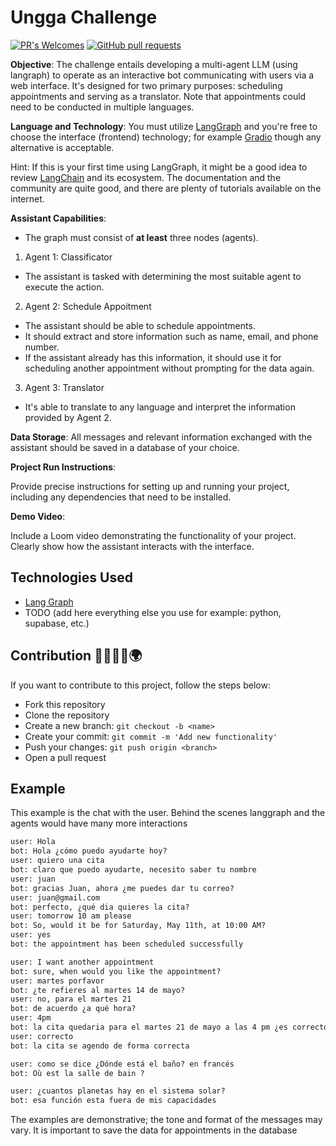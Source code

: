 # Ungga Challenge

[![PR's Welcomes](https://img.shields.io/badge/PRs-welcome-brightgreen.svg?style=flat)]()
[![GitHub pull requests](https://img.shields.io/github/issues-pr/cdnjs/cdnjs.svg?style=flat)]()

**Objective**: The challenge entails developing a multi-agent LLM (using langraph) to operate as an interactive bot communicating with users via a web interface. It's designed for two primary purposes: scheduling appointments and serving as a translator. Note that appointments could need to be conducted in multiple languages.

**Language and Technology**: You must utilize [LangGraph](https://python.langchain.com/v0.1/docs/langgraph/) and you're free to choose the interface (frontend) technology; for example [Gradio](https://www.gradio.app/) though any alternative is acceptable.

Hint: If this is your first time using LangGraph, it might be a good idea to review [LangChain](https://python.langchain.com/v0.1/docs/get_started/introduction) and its ecosystem. The documentation and the community are quite good, and there are plenty of tutorials available on the internet.

**Assistant Capabilities**:

- The graph must consist of **at least** three nodes (agents).

1. Agent 1: Classificator
- The assistant is tasked with determining the most suitable agent to execute the action.
2. Agent 2: Schedule Appoitment
- The assistant should be able to schedule appointments.
- It should extract and store information such as name, email, and phone number.
- If the assistant already has this information, it should use it for scheduling another appointment without prompting for the data again.
3. Agent 3: Translator
- It's able to translate to any language and interpret the information provided by Agent 2.


**Data Storage**: All messages and relevant information exchanged with the assistant should be saved in a database of your choice.

**Project Run Instructions**:

Provide precise instructions for setting up and running your project, including any dependencies that need to be installed.

**Demo Video**:

Include a Loom video demonstrating the functionality of your project. Clearly show how the assistant interacts with the interface.


## Technologies Used

- [Lang Graph](https://python.langchain.com/v0.1/docs/langgraph/)
- TODO (add here everything else you use for example: python, supabase, etc.)

## Contribution 👨🏻👧🏻🌍

If you want to contribute to this project, follow the steps below:

- Fork this repository
- Clone the repository
- Create a new branch: `git checkout -b <name>`
- Create your commit: `git commit -m 'Add new functionality'`
- Push your changes: `git push origin <branch>`
- Open a pull request


## Example

This example is the chat with the user. Behind the scenes langgraph and the agents would have many more interactions

```txt
user: Hola
bot: Hola ¿cómo puedo ayudarte hoy?
user: quiero una cita
bot: claro que puedo ayudarte, necesito saber tu nombre
user: juan
bot: gracias Juan, ahora ¿me puedes dar tu correo?
user: juan@gmail.com
bot: perfecto, ¿qué dia quieres la cita?
user: tomorrow 10 am please
bot: So, would it be for Saturday, May 11th, at 10:00 AM?
user: yes
bot: the appointment has been scheduled successfully

user: I want another appointment
bot: sure, when would you like the appointment?
user: martes porfavor
bot: ¿te refieres al martes 14 de mayo?
user: no, para el martes 21
bot: de acuerdo ¿a qué hora?
user: 4pm
bot: la cita quedaria para el martes 21 de mayo a las 4 pm ¿es correcto?
user: correcto
bot: la cita se agendo de forma correcta

user: como se dice ¿Dónde está el baño? en francés
bot: Où est la salle de bain ?

user: ¿cuantos planetas hay en el sistema solar?
bot: esa función esta fuera de mis capacidades
```

The examples are demonstrative; the tone and format of the messages may vary. It is important to save the data for appointments in the database
